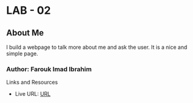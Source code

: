 # LAB - 02

## About Me

I build a webpage to talk more about me and ask the user. It is a nice and simple page.

### Author: Farouk Imad Ibrahim

Links and Resources

* Live URL: [URL](https://faroukibrahim-fii.github.io/About-Me/)
